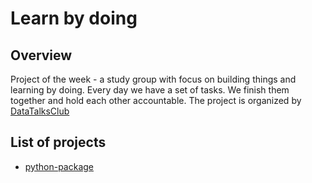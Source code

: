 # Learn by doing
## Overview
Project of the week - a study group with focus on building things and learning by doing.
Every day we have a set of tasks. We finish them together and hold each other accountable.
The project is organized by [DataTalksClub](https://github.com/DataTalksClub)
## List of projects
- [python-package](https://github.com/tmeach/project-of-the-week/tree/main/PackagingPythonProjects)
